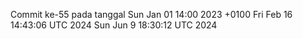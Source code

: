 Commit ke-55 pada tanggal Sun Jan 01 14:00 2023 +0100
Fri Feb 16 14:43:06 UTC 2024
Sun Jun  9 18:30:12 UTC 2024
